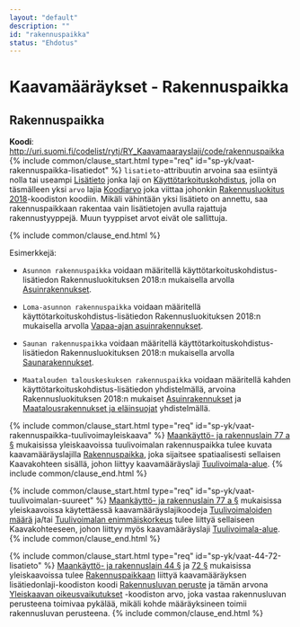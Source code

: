 ```yaml
---
layout: "default"
description: ""
id: "rakennuspaikka"
status: "Ehdotus"
---
```

# Kaavamääräykset - Rakennuspaikka

## Rakennuspaikka
**Koodi**: <http://uri.suomi.fi/codelist/rytj/RY_Kaavamaarayslaji/code/rakennuspaikka>
{% include common/clause_start.html type="req" id="sp-yk/vaat-rakennuspaikka-lisatiedot" %}
```lisatieto```-attribuutin arvoina saa esiintyä nolla tai useampi [Lisätieto](https://tietomallit.suomi.fi/model/rytj-kaava/Lisatieto/) jonka laji on [Käyttötarkoituskohdistus](http://uri.suomi.fi/codelist/rytj/RY_Kaavamaarayksen_Lisatiedonlaji/code/kayttotarkoituskohdistus), jolla on täsmälleen yksi ```arvo``` lajia [Koodiarvo](https://tietomallit.suomi.fi/model/rytj-kaava/Koodiarvo/) joka viittaa johonkin [Rakennusluokitus 2018](http://uri.suomi.fi/codelist/jhs/rakennus_1_20180712)-koodiston koodiin. Mikäli vähintään yksi lisätieto on annettu, saa rakennuspaikkaan rakentaa vain lisätietojen avulla rajattuja rakennustyyppejä. Muun tyyppiset arvot eivät ole sallittuja.  
<!-- MRL 44 §, 72 § ja 77 § huomiointi -->
{% include common/clause_end.html %}

Esimerkkejä:<br>
* ```Asunnon rakennuspaikka``` voidaan määritellä käyttötarkoituskohdistus-lisätiedon Rakennusluokituksen 2018:n mukaisella arvolla [Asuinrakennukset](http://uri.suomi.fi/codelist/jhs/rakennus_1_20180712/code/01).

* ```Loma-asunnon rakennuspaikka``` voidaan määritellä käyttötarkoituskohdistus-lisätiedon Rakennusluokituksen 2018:n mukaisella arvolla [Vapaa-ajan asuinrakennukset](http://uri.suomi.fi/codelist/jhs/rakennus_1_20180712/code/02).

* ```Saunan rakennuspaikka``` voidaan määritellä käyttötarkoituskohdistus-lisätiedon Rakennusluokituksen 2018:n mukaisella arvolla [Saunarakennukset](http://uri.suomi.fi/codelist/jhs/rakennus_1_20180712/code/1910).

* ```Maatalouden talouskeskuksen rakennuspaikka``` voidaan määritellä kahden käyttötarkoituskohdistus-lisätiedon yhdistelmällä, arvoina Rakennusluokituksen 2018:n mukaiset [Asuinrakennukset](http://uri.suomi.fi/codelist/jhs/rakennus_1_20180712/code/01) ja [Maatalousrakennukset ja eläinsuojat](http://uri.suomi.fi/codelist/jhs/rakennus_1_20180712/code/14) yhdistelmällä.

{% include common/clause_start.html type="req" id="sp-yk/vaat-rakennuspaikka-tuulivoimayleiskaava" %}
[Maankäyttö- ja rakennuslain 77 a §](https://www.finlex.fi/fi/laki/ajantasa/1999/19990132#L10aP77a) mukaisissa yleiskaavoissa tuulivoimalan rakennuspaikka tulee kuvata kaavamääräyslajilla [Rakennuspaikka](http://uri.suomi.fi/codelist/rytj/RY_Kaavamaarayslaji/code/rakennuspaikka), joka sijaitsee spatiaalisesti sellaisen Kaavakohteen sisällä, johon liittyy kaavamääräyslaji [Tuulivoimala-alue](http://uri.suomi.fi/codelist/rytj/RY_Kaavamaarayslaji/code/tuulivoimalaAlue).
{% include common/clause_end.html %}

{% include common/clause_start.html type="req" id="sp-yk/vaat-tuulivoimalan-suureet" %}
[Maankäyttö- ja rakennuslain 77 a §](https://www.finlex.fi/fi/laki/ajantasa/1999/19990132#L10aP77a) mukaisissa yleiskaavoissa käytettäessä kaavamääräyslajikoodeja [Tuulivoimaloiden määrä](http://uri.suomi.fi/codelist/rytj/RY_Kaavamaarayslaji/code/tuulivoimaloidenMaara) ja/tai [Tuulivoimalan enimmäiskorkeus](http://uri.suomi.fi/codelist/rytj/RY_Kaavamaarayslaji/code/tuulivoimalanEnimmaiskorkeus) tulee liittyä sellaiseen Kaavakohteeseen, johon liittyy myös kaavamääräyslaji [Tuulivoimala-alue](http://uri.suomi.fi/codelist/rytj/RY_Kaavamaarayslaji/code/tuulivoimalaAlue).
{% include common/clause_end.html %}

{% include common/clause_start.html type="req" id="sp-yk/vaat-44-72-lisatieto" %}
[Maankäyttö- ja rakennuslain 44 §](https://www.finlex.fi/fi/laki/ajantasa/1999/19990132#L5P44) ja [72 §](https://www.finlex.fi/fi/laki/ajantasa/1999/19990132#L10P72) mukaisissa yleiskaavoissa tulee [Rakennuspaikkaan](http://uri.suomi.fi/codelist/rytj/RY_Kaavamaarayslaji/code/rakennuspaikka) liittyä kaavamääräyksen lisätiedonlaji-koodiston koodi [Rakennusluvan peruste](http://uri.suomi.fi/codelist/rytj/RY_Kaavamaarayksen_Lisatiedonlaji/code/rakennusluvanPeruste) ja tämän arvona [Yleiskaavan oikeusvaikutukset](https://koodistot.suomi.fi/codescheme;registryCode=rytj;schemeCode=oikeusvaik_YK) -koodiston arvo, joka vastaa rakennusluvan perusteena toimivaa pykälää, mikäli kohde määräyksineen toimii rakennusluvan perusteena.
{% include common/clause_end.html %}